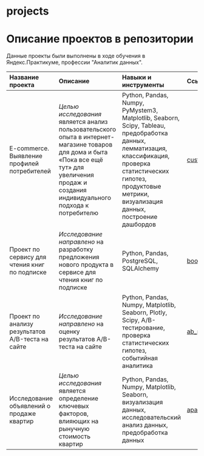 # projects

# Описание проектов в репозитории
Данные проекты были выполнены в ходе обучения в Яндекс.Практикуме, профессии "Аналитик данных".

| Название проекта | Описание |	Навыки и инструменты | Ссылка |
| :--------------- | :------- | :------------------- | :----- |
| E-commerce. Выявление профилей потребителей | *Целью исследования* является анализ пользовательского опыта в интернет-магазине товаров для дома и быта «Пока все ещё тут» для увеличения продаж и создания индивидуального подхода к потребителю | Python, Pandas, Numpy, PyMystem3, Matplotlib, Seaborn, Scipy, Tableau, предобработка данных, лемматизация, классификация, проверка статистических гипотез, продуктовые метрики, визуализация данных, построение дашбордов | [customers_profiles][1]
| Проект по сервису для чтения книг по подписке | *Исследование направлено* на разработку предложения нового продукта в сервисе для чтения книг по подписке | Python, Pandas, PostgreSQL, SQLAlchemy | [books_sql][2] |
| Проект по анализу результатов A/B-теста на сайте | *Исследование направлено* на оценку результатов A/B-теста на сайте | Python, Pandas, Numpy, Matplotlib, Seaborn, Plotly, Scipy, A/B-тестирование, проверка статистических гипотез, событийная аналитика | [ab_project][3] |
| Исследование объявлений о продаже квартир | *Целью исследования* является определение ключевых факторов, влияющих на рынучную стоимость квартир | Python, Pandas, Numpy, Matplotlib, Seaborn, визуализация данных, исследовательский анализ данных, предобработка данных | [apartments_project][4] |

[1]:https://github.com/SteveJ911/projects/tree/8637015f1432a7fe24d1fccf8b1bf546a12797d5/ecom
[2]:https://github.com/SteveJ911/projects/tree/8637015f1432a7fe24d1fccf8b1bf546a12797d5/sql
[3]:https://github.com/SteveJ911/projects/tree/8637015f1432a7fe24d1fccf8b1bf546a12797d5/ab
[4]:hhttps://github.com/SteveJ911/projects/tree/8637015f1432a7fe24d1fccf8b1bf546a12797d5/research_apartments

